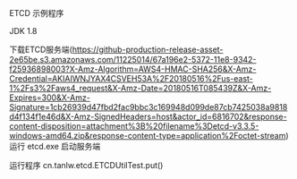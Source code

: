 ETCD 示例程序  

JDK  1.8  

下载ETCD服务端(https://github-production-release-asset-2e65be.s3.amazonaws.com/11225014/67a196e2-5372-11e8-9342-f25936898003?X-Amz-Algorithm=AWS4-HMAC-SHA256&X-Amz-Credential=AKIAIWNJYAX4CSVEH53A%2F20180516%2Fus-east-1%2Fs3%2Faws4_request&X-Amz-Date=20180516T085439Z&X-Amz-Expires=300&X-Amz-Signature=1cb26939d47fbd2fac9bbc3c169948d099de87cb7425038a9818d4f134f1e46d&X-Amz-SignedHeaders=host&actor_id=6816702&response-content-disposition=attachment%3B%20filename%3Detcd-v3.3.5-windows-amd64.zip&response-content-type=application%2Foctet-stream)  
运行  etcd.exe  启动服务端  

运行程序 cn.tanlw.etcd.ETCDUtilTest.put()  

